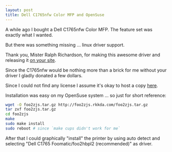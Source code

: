 ```yaml
---
layout: post
title: Dell C1765nfw Color MFP and OpenSuse
---
```

A while ago I bought a Dell C1765nfw Color MFP.
The feature set was exactly what I wanted.

But there was something missing ... linux driver support.

Thank you, Mister Ralph Richardson, for making this awesome driver and releasing it [on your site](http://foo2hbpl.rkkda.com/).

Since the C1765nfw would be nothing more than a brick for me without your driver I gladly donated a few dollars.

Since I could not find any license I assume it's okay to host a copy [here](/assets/files/foo2zjs.tar.gz).

Installation was easy on my OpenSuse system ... so just for short reference:

``` bash
wget -O foo2zjs.tar.gz http://foo2zjs.rkkda.com/foo2zjs.tar.gz
tar zxf foo2zjs.tar.gz
cd foo2zjs
make
sudo make install
sudo reboot # since `make cups didn't work for me`
```

After that I could graphically "install" the printer by using auto detect and selecting "Dell C1765 Foomatic/foo2hbpl2 (recommended)" as driver.
